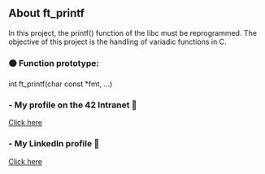 ## About ft_printf

In this project, the printf() function of the libc must be reprogrammed. The objective of this project is the handling of variadic functions in C.

### 🟠 Function prototype:
int	ft_printf(char const *fmt, ...)

### - My profile on the 42 Intranet 🔽
[Click here](https://profile.intra.42.fr/users/mgimon-c)

### - My LinkedIn profile 🔽
[Click here](https://www.linkedin.com/in/mgimon-c/)
